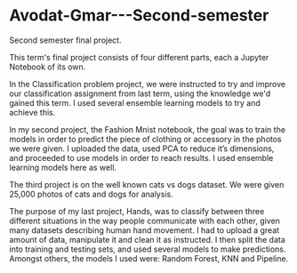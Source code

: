 # Avodat-Gmar---Second-semester
Second semester final project.

This term's final project consists of four different parts, each a Jupyter Notebook of its own.

In the Classification problem project, we were instructed to try and improve our classification assignment from last term, using the knowledge we'd gained this term.
I used several ensemble learning models to try and achieve this.

In my second project, the Fashion Mnist notebook, the goal was to train the models in order to predict the piece of clothing or accessory in the photos we were given.
I uploaded the data, used PCA to reduce it’s dimensions, and proceeded to use models in order to reach results. I used ensemble learning models here as well.

The third project is on the well known cats vs dogs dataset. We were given 25,000 photos of cats and dogs for analysis.

The purpose of my last project, Hands, was to classify between three different situations in the way people communicate with each other, given many datasets describing human hand movement.
I had to upload a great amount of data, manipulate it and clean it as instructed. I then split the data into training and testing sets, and used several models to make predictions. Amongst others, the models I used were: Random Forest, KNN and Pipeline.
